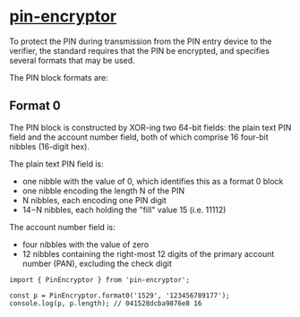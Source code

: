 # [pin-encryptor](https://en.wikipedia.org/wiki/ISO_9564)

To protect the PIN during transmission from the PIN entry device to the verifier, the standard requires that the PIN be encrypted, and specifies several formats that may be used.

The PIN block formats are:

## Format 0

The PIN block is constructed by XOR-ing two 64-bit fields: the plain text PIN field and the account number field, both of which comprise 16 four-bit nibbles (16-digit hex).

The plain text PIN field is:

-   one nibble with the value of 0, which identifies this as a format 0 block
-   one nibble encoding the length N of the PIN
-   N nibbles, each encoding one PIN digit
-   14−N nibbles, each holding the "fill" value 15 (i.e. 11112)

The account number field is:

-   four nibbles with the value of zero
-   12 nibbles containing the right-most 12 digits of the primary account number (PAN), excluding the check digit

```
import { PinEncryptor } from 'pin-encryptor';

const p = PinEncryptor.format0('1529', '123456789177');
console.log(p, p.length); // 041528dcba9876e8 16
```
